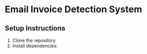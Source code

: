 # Email Invoice Detection System

## Setup Instructions

1. Clone the repository
2. Install dependencies: 